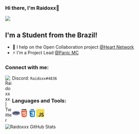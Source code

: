 ### Hi there, I'm Raidoxx👋 
![](https://komarev.com/ghpvc/?username=Raidoxxx&color=red)
## I'm a Student from the Brazil!
- 💼 I help on the Open Collaboration project [@Heart Network](https://github.com/HeartNetwork)
- ⚡ I'm a Project Lead [@Panic MC](https://github.com/PanicMC)

### Connect with me:

[<img align="left" alt="Raidoxxxx | Twitter" width="22px" src="https://cdn.jsdelivr.net/npm/simple-icons@v3/icons/twitter.svg" />][twitter]
  
Discord: `Raidoxx#4836`

<br />

### Languages and Tools:

<img align="left" alt="PHP" width="26px" src="https://raw.githubusercontent.com/github/explore/80688e429a7d4ef2fca1e82350fe8e3517d3494d/topics/php/php.png" />
<img align="left" alt="HTML5" width="26px" src="https://raw.githubusercontent.com/github/explore/80688e429a7d4ef2fca1e82350fe8e3517d3494d/topics/html/html.png" />
<img align="left" alt="CSS3" width="26px" src="https://raw.githubusercontent.com/github/explore/80688e429a7d4ef2fca1e82350fe8e3517d3494d/topics/css/css.png" />
<img align="left" alt="JavaScript" width="26px" src="https://raw.githubusercontent.com/github/explore/80688e429a7d4ef2fca1e82350fe8e3517d3494d/topics/javascript/javascript.png" />

<br />
<br />


![Raidoxxx GitHub Stats](https://github-readme-stats.vercel.app/api?username=Raidoxxx&show_icons=true&hide=stars,commits&disable_animations=true&theme=tokyonight)

[twitter]: https://twitter.com/Raidoxxxx
